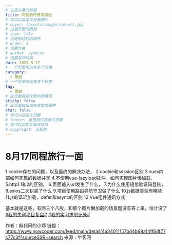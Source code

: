 ```yaml
---
# 这是文章的标题
title: 同程旅行参考面经
# 你可以自定义封面图片
# cover: /assets/images/cover1.jpg
# 这是页面的图标
# icon: file
# 这是侧边栏的顺序
# order: 3
# 设置作者
# author: yyshino
# 设置写作时间
date: 2023-8-17
# 一个页面可以有多个分类
category:
  - 面经
# 一个页面可以有多个标签
tag:
  - 面经
# 此页面会在文章列表置顶
sticky: false
# 此页面会出现在文章收藏中
star: false
# 你可以自定义页脚
# footer: 这是测试显示的页脚
# 你可以自定义版权信息
# copyright: 无版权
---
```


# 8月17同程旅行一面

1.cookie存在的问题，以及最终的解决办法，
2.cookie和session区别
3.vuex内部如何实现的数据共享
4.不使用vue-lazyload插件，如何实现图片懒加载，
5.http1.1和2的区别，
6.页面输入url发生了什么，
7.为什么使用短信验证码登陆，
8.axios二次封装了什么
9.项目使用路由导航守卫做了什么
10.js数据类型有哪些
11.js的延迟加载，defer和async的区别
12.Vue组件通讯方式

基本就是这些，有两三个八股，和那个图片懒加载的场景题没有答上来，估计没了 [#我的失利项目复盘#]() [#我的实习求职记录#]()



作者：敲代码的小郑
链接：https://www.nowcoder.com/feed/main/detail/4a34011157bd4b99a14ff6df77c77c3f?sourceSSR=search
来源：牛客网